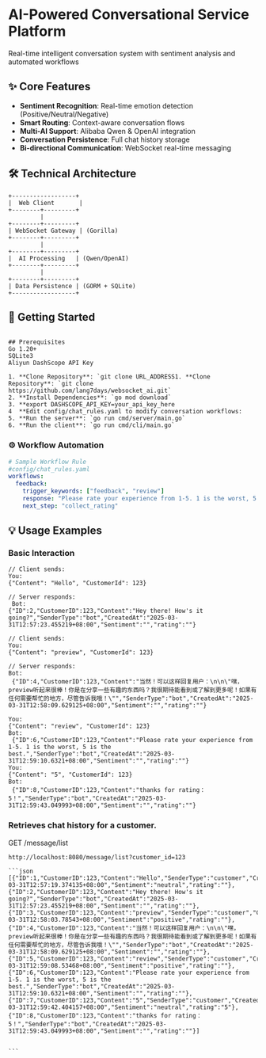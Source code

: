 # AI-Powered Conversational Service Platform


Real-time intelligent conversation system with sentiment analysis and automated workflows

## ✨ Core Features

- **Sentiment Recognition**: Real-time emotion detection (Positive/Neutral/Negative)
- **Smart Routing**: Context-aware conversation flows
- **Multi-AI Support**: Alibaba Qwen & OpenAI integration
- **Conversation Persistence**: Full chat history storage
- **Bi-directional Communication**: WebSocket real-time messaging

## 🛠 Technical Architecture

```plaintext
+------------------+
|  Web Client       |
+--------+---------+
         |
+--------+---------+
| WebSocket Gateway | (Gorilla)
+--------+---------+
         |
+--------+---------+
|  AI Processing   | (Qwen/OpenAI)
+--------+---------+
         |
+--------+---------+
| Data Persistence | (GORM + SQLite)
+------------------+
```
## 🚀 Getting Started

```

## Prerequisites
Go 1.20+
SQLite3
Aliyun DashScope API Key

1. **Clone Repository**: `git clone URL_ADDRESS1. **Clone Repository**: `git clone https://github.com/lang7days/websocket_ai.git`
2. **Install Dependencies**: `go mod download`
3. **export DASHSCOPE_API_KEY=your_api_key_here
4  **Edit config/chat_rules.yaml to modify conversation workflows:   
5. **Run the server**: `go run cmd/server/main.go`
6. **Run the client**: `go run cmd/cli/main.go`
```
### ⚙️ Workflow Automation
```yaml
# Sample Workflow Rule
#config/chat_rules.yaml
workflows:
  feedback:
    trigger_keywords: ["feedback", "review"]
    response: "Please rate your experience from 1-5. 1 is the worst, 5 is the best."
    next_step: "collect_rating"
```

## 💡 Usage Examples

### Basic Interaction
```
// Client sends:
You:
{"Content": "Hello", "CustomerId": 123}

// Server responds: 
 Bot:
{"ID":2,"CustomerID":123,"Content":"Hey there! How's it going?","SenderType":"bot","CreatedAt":"2025-03-31T12:57:23.455219+08:00","Sentiment":"","rating":""}

// Client sends:
You:
{"Content": "preview", "CustomerId": 123}

// Server responds: 
Bot:
 {"ID":4,"CustomerID":123,"Content":"当然！可以这样回复用户：\n\n\"嘿，preview听起来很棒！你是在分享一些有趣的东西吗？我很期待能看到或了解到更多呢！如果有任何需要帮忙的地方，尽管告诉我哦！\"","SenderType":"bot","CreatedAt":"2025-03-31T12:58:09.629125+08:00","Sentiment":"","rating":""}

You: 
{"Content": "review", "CustomerId": 123}
Bot:
 {"ID":6,"CustomerID":123,"Content":"Please rate your experience from 1-5. 1 is the worst, 5 is the best.","SenderType":"bot","CreatedAt":"2025-03-31T12:59:10.6321+08:00","Sentiment":"","rating":""}
You:
{"Content": "5", "CustomerId": 123} 
Bot:
 {"ID":8,"CustomerID":123,"Content":"thanks for rating：5！","SenderType":"bot","CreatedAt":"2025-03-31T12:59:43.049993+08:00","Sentiment":"","rating":""}

```
### Retrieves chat history for a customer.

GET /message/list 
````
http://localhost:8080/message/list?customer_id=123

```json
[{"ID":1,"CustomerID":123,"Content":"Hello","SenderType":"customer","CreatedAt":"2025-03-31T12:57:19.374135+08:00","Sentiment":"neutral","rating":""},
{"ID":2,"CustomerID":123,"Content":"Hey there! How's it going?","SenderType":"bot","CreatedAt":"2025-03-31T12:57:23.455219+08:00","Sentiment":"","rating":""},
{"ID":3,"CustomerID":123,"Content":"preview","SenderType":"customer","CreatedAt":"2025-03-31T12:58:03.78543+08:00","Sentiment":"positive","rating":""},
{"ID":4,"CustomerID":123,"Content":"当然！可以这样回复用户：\n\n\"嘿，preview听起来很棒！你是在分享一些有趣的东西吗？我很期待能看到或了解到更多呢！如果有任何需要帮忙的地方，尽管告诉我哦！\"","SenderType":"bot","CreatedAt":"2025-03-31T12:58:09.629125+08:00","Sentiment":"","rating":""},
{"ID":5,"CustomerID":123,"Content":"review","SenderType":"customer","CreatedAt":"2025-03-31T12:59:08.53468+08:00","Sentiment":"positive","rating":""},{"ID":6,"CustomerID":123,"Content":"Please rate your experience from 1-5. 1 is the worst, 5 is the best.","SenderType":"bot","CreatedAt":"2025-03-31T12:59:10.6321+08:00","Sentiment":"","rating":""},
{"ID":7,"CustomerID":123,"Content":"5","SenderType":"customer","CreatedAt":"2025-03-31T12:59:42.404157+08:00","Sentiment":"neutral","rating":"5"},
{"ID":8,"CustomerID":123,"Content":"thanks for rating：5！","SenderType":"bot","CreatedAt":"2025-03-31T12:59:43.049993+08:00","Sentiment":"","rating":""}]


```